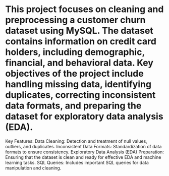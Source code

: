 # This project focuses on cleaning and preprocessing a customer churn dataset using MySQL. The dataset contains information on credit card holders, including demographic, financial, and behavioral data. Key objectives of the project include handling missing data, identifying duplicates, correcting inconsistent data formats, and preparing the dataset for exploratory data analysis (EDA).

Key Features:
Data Cleaning: Detection and treatment of null values, outliers, and duplicates.
Inconsistent Data Formats: Standardization of data formats to ensure consistency.
Exploratory Data Analysis (EDA) Preparation: Ensuring that the dataset is clean and ready for effective EDA and machine learning tasks.
SQL Queries: Includes important SQL queries for data manipulation and cleaning.
